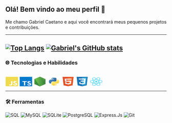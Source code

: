 ## Olá! Bem vindo ao meu perfil 👋

Me chamo Gabriel Caetano e aqui você encontrará meus pequenos projetos e contribuições.

---
[![Top Langs](https://github-readme-stats.vercel.app/api/top-langs/?username=GabrielCaetano1&theme=holi&layout=compact)](https://github.com/GabrielCaetano1/github-readme-stats)
[![Gabriel's GitHub stats](https://github-readme-stats.vercel.app/api?username=GabrielCaetano1&show_icons=true&theme=holi)](https://github.com/GabrielCaetano1/github-readme-stats)
---

### 🌐 Tecnologias e Habilidades
<div style="display: inlineblock"><br/>
     <img align="center" alt="Js" height="30" width="40" src="https://raw.githubusercontent.com/devicons/devicon/master/icons/javascript/javascript-plain.svg">
    <img align="center" alt="Ts" height="30" width="40" src="https://raw.githubusercontent.com/devicons/devicon/master/icons/typescript/typescript-plain.svg">
    <img align="center" alt="Node" height="30" width="40" src="https://raw.githubusercontent.com/devicons/devicon/master/icons/nodejs/nodejs-original.svg">
    <img align="center" alt="Python" height="30" width="40" src="https://raw.githubusercontent.com/devicons/devicon/master/icons/python/python-original.svg">
    <img align="center" alt="HTML" height="30" width="40" src="https://raw.githubusercontent.com/devicons/devicon/master/icons/html5/html5-original.svg">
    <img align="center" alt="CSS" height="30" width="40" src="https://raw.githubusercontent.com/devicons/devicon/master/icons/css3/css3-original.svg">
    <img align="center" alt="React" height="30" width="40" src="https://raw.githubusercontent.com/devicons/devicon/master/icons/react/react-original.svg">
</div>

---
### 🛠️ Ferramentas

![SQL](https://img.shields.io/badge/-SQL-4479A1?style=for-the-badge&logo=sql&logoColor=white)
![MySQL](https://img.shields.io/badge/MySQL-00000F?style=for-the-badge&logo=mysql&logoColor=white)
![SQLite](https://img.shields.io/badge/SQLite-07405E?style=for-the-badge&logo=sqlite&logoColor=white)
![PostgreSQL](https://img.shields.io/badge/-PostgreSQL-336791?style=for-the-badge&logo=postgresql&logoColor=white)
![Express.Js](https://img.shields.io/badge/Express.js-404D59?style=for-the-badge)
![Git](https://img.shields.io/badge/-Git-F05032?style=for-the-badge&logo=git&logoColor=white)




